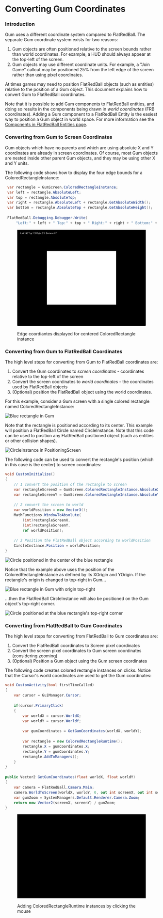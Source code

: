 # Converting Gum Coordinates

### Introduction

Gum uses a different coordinate system compared to FlatRedBall. The separate Gum coordinate system exists for two reasons:

1. Gum objects are often positioned relative to the screen bounds rather than world coordinates. For example, a HUD should always appear at the top-left of the screen.
2. Gum objects may use different coordinate units. For example, a "Join Game" callout may be positioned 25% from the left edge of the screen rather than using pixel coordinates.

At times games may need to position FlatRedBall objects (such as entities) relative to the position of a Gum object. This document explains how to convert Gum to FlatRedBall coordinates.

Note that it is possible to add Gum components to FlatRedBall entities, and doing so results in the components being drawn in _world coordinates_ (FRB coordinates). Adding a Gum component to a FlatRedBall Entity is the easiest way to position a Gum object in world space. For more information see the [Components in FlatRedBall Entities page](adding-components-to-entities.md).

### Converting from Gum to Screen Coordinates

Gum objects which have no parents and which are using absolute X and Y coordinates are already in screen coordinates. Of course, most Gum objects are nested inside other parent Gum objects, and they may be using other X and Y units.&#x20;

The following code shows how to display the four edge bounds for a ColoredRectangleInstance:

```csharp
 var rectangle = GumScreen.ColoredRectangleInstance;
 var left = rectangle.AbsoluteLeft;
 var top = rectangle.AbsoluteTop;
 var right = rectangle.AbsoluteLeft + rectangle.GetAbsoluteWidth();
 var bottom = rectangle.AbsoluteTop + rectangle.GetAbsoluteHeight();

 FlatRedBall.Debugging.Debugger.Write(
     "Left:" + left + " Top:" + top + " Right:" + right + " Bottom:" + bottom);
```



<figure><img src="../.gitbook/assets/image (1) (1) (1) (1) (1) (1) (1) (1) (1) (1) (1) (1) (1).png" alt=""><figcaption><p>Edge coordiantes displayed for centered ColoredRectangle instance</p></figcaption></figure>

### Converting from Gum to FlatRedBall Coordinates

The high level steps for converting from Gum to FlatRedBall coordinates are:

1. Convert the Gum coordinates to _screen coordinates_ - coordinates relative to the top-left of the screen
2. Convert the screen coordinates to _world coordinates_ - the coordinates used by FlatRedBall objects
3. (Optional) position the FlatRedBall object using the world coordinates.

For this example, consider a Gum screen with a single colored rectangle named ColoredRectangleInstance:

![Blue rectangle in Gum](../media/2022-02-img\_621be2f6dba1a.png)

Note that the rectangle is positioned according to its center. This example will position a FlatRedBall Circle named CircleInstance. Note that this code can be used to position any FlatRedBall positioned object (such as entities or other collision shapes).

![CircleInstance in PositioningScreen](../media/2022-02-img\_621be41d3a77b.png)

The following code can be used to convert the rectangle's position (which in this case is the center) to screen coordinates:

```csharp
void CustomInitialize()
{
    // 1 convert the position of the rectangle to screen
    var rectangleScreenX = GumScreen.ColoredRectangleInstance.AbsoluteX;
    var rectangleScreenY = GumScreen.ColoredRectangleInstance.AbsoluteY;

    // 2 convert the screen to world
    var worldPosition = new Vector3();
    MathFunctions.WindowToAbsolute(
        (int)rectangleScreenX, 
        (int)rectangleScreenY, 
        ref worldPosition);

    // 3 Position the FlatRedBall object according to worldPosition
    CircleInstance.Position = worldPosition;
}
```

![Circle positioned in the center of the blue rectangle](../media/2022-02-img\_621be43f015a0.png)

Notice that the example above uses the position of the ColoredRectangleInstance as defined by its XOrigin and YOrigin. If the rectangle's origin is changed to top-right in Gum...

![Blue rectangle in Gum with origin top-right](../media/2022-02-img\_621be4b9beaf8.png)

...then the FlatRedBall CircleInstance will also be positioned on the Gum object's top-right corner.

![Circle positioned at the blue rectangle's top-right corner](../media/2022-02-img\_621be4ee13f73.png)

### Converting from FlatRedBall to Gum Coordinates

The high level steps for converting from FlatRedBall to Gum coordinates are:

1. Convert the FlatRedBall coordinates to Screen pixel coordinates
2. Convert the screen pixel coordinates to Gum screen coordinates (considering zooming)
3. (Optional) Position a Gum object using the Gum screen coordinates

The following code creates colored rectangle instances on clicks. Notice that the Cursor's world coordinates are used to get the Gum coordinates:

```csharp
void CustomActivity(bool firstTimeCalled)
{
    var cursor = GuiManager.Cursor;

    if(cursor.PrimaryClick)
    {
        var worldX = cursor.WorldX;
        var worldY = cursor.WorldY;

        var gumCoordinates = GetGumCoordinates(worldX, worldY);

        var rectangle = new ColoredRectangleRuntime();
        rectangle.X = gumCoordinates.X;
        rectangle.Y = gumCoordinates.Y;
        rectangle.AddToManagers();
    }
}

public Vector2 GetGumCoordinates(float worldX, float worldY)
{
    var camera = FlatRedBall.Camera.Main;
    camera.WorldToScreen(worldX, worldY, 0, out int screenX, out int screenY);
    var gumZoom = SystemManagers.Default.Renderer.Camera.Zoom;
    return new Vector2(screenX, screenY) / gumZoom;
}
```

<figure><img src="../.gitbook/assets/24_23_05_17.gif" alt=""><figcaption><p>Adding ColoredRectangleRuntime instances by clicking the mouse</p></figcaption></figure>

